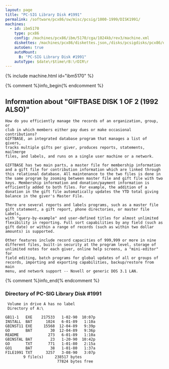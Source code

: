 ```yaml
---
layout: page
title: "PC-SIG Library Disk #1991"
permalink: /software/pcx86/sw/misc/pcsig/1000-1999/DISK1991/
machines:
  - id: ibm5170
    type: pcx86
    config: /machines/pcx86/ibm/5170/cga/1024kb/rev3/machine.xml
    diskettes: /machines/pcx86/diskettes.json,/disks/pcsigdisks/pcx86/diskettes.json
    autoGen: true
    autoMount:
      B: "PC-SIG Library Disk #1991"
    autoType: $date\r$time\rB:\rDIR\r
---
```


{% include machine.html id="ibm5170" %}

{% comment %}info_begin{% endcomment %}

## Information about "GIFTBASE  DISK 1 OF 2 (1992 ALSO)"

    How do you efficiently manage the records of an organization, group, or
    club in which members either pay dues or make occasional contributions?
    GIFTBASE, an integrated database program that manages a list of givers,
    tracks multiple gifts per giver, produces reports, statements, mailmerge
    files, and labels, and runs on a single user machine or a network.
    
    GIFTBASE has two main parts, a master file for membership information
    and a gift file for contribution information which are linked through
    this relational database. All maintenance to the two files is done in
    the same program by zooming between master file and gift file with two
    keys. Membership information and donation/payment information is
    efficiently added to both files. For example, the addition of a
    donation in the gift file automatically updates the YTD total giving
    balance in the giver's Master File.
    
    There are several reports and labels programs, such as a master file
    gift statement, a gift report, phone directories, or master file Labels,
    with "query-by-example" and user-defined titles for almost unlimited
    flexibility in reporting. Full sort capabilities by any field (such as
    gift date) or within a range of records (such as within two dollar
    amounts) is supported.
    
    Other features include record capacities of 999,999 or more in nine
    different files, built-in security at the program level, storage of
    unlimited notes for each giver, online help screens, a "mini-editor" for
    field editing, batch programs for global updates of all or groups of
    records, importing and exporting capabilities, backup/restore from main
    menu, and network support -- Novell or generic DOS 3.1 LAN.
{% comment %}info_end{% endcomment %}


### Directory of PC-SIG Library Disk #1991

     Volume in drive A has no label
     Directory of A:\

    GB11-1   EXE    217533   1-02-90  10:07p
    INSTALL  BAT      1024   6-01-89   1:10a
    GBINST11 EXE     15568  12-04-89   9:39p
    GO       BAT        30  12-04-89   9:36p
    README             273   6-01-89   1:10a
    GBINSTAL BAT        23   1-20-90  10:42p
    GO       TXT       771   1-01-80   2:15a
    GO1      BAT        38   1-01-80   1:37a
    FILE1991 TXT      3257   3-08-90   3:07p
            9 file(s)     238517 bytes
                           77824 bytes free
